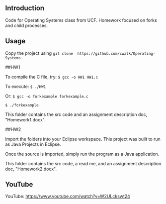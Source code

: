 ## Introduction

Code for Operating Systems class from UCF. Homework focused on forks and child processes.

## Usage

Copy the project using `git clone  https://github.com/cwalk/Operating-Systems`

##HW1

To compile the C file, try: `$ gcc -o HW1 HW1.c`

To execute: `$ ./HW1`

Or: `$ gcc -o forkexample forkexample.c`

`$ ./forkexample`

This folder contains the src code and an assignment description doc, "Homework1.docx".

##HW2

Import the folders into your Eclipse workspace. This project was built to run as Java Projects in Eclipse.

Once the source is imported, simply run the program as a Java application.

This folder contains the src code, a read me, and an assignment description doc, "Homework2.docx".

## YouTube

YouTube: https://www.youtube.com/watch?v=W2ULckswt24

